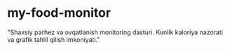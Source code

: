 # my-food-monitor
"Shaxsiy parhez va ovqatlanish monitoring dasturi. Kunlik kaloriya nazorati va grafik tahlil qilish imkoniyati."
